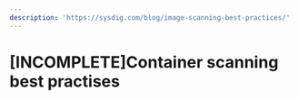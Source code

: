 ```yaml
---
description: 'https://sysdig.com/blog/image-scanning-best-practices/'
---
```


# \[INCOMPLETE\]Container scanning best practises

